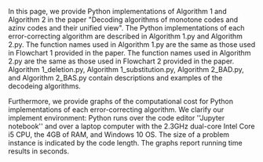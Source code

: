 In this page, we provide Python implementations of Algorithm 1 and Algorithm 2 
in the paper "Decoding algorithms of monotone codes and azinv codes and their unified view". 
The Python implementations of each error-correcting algorithm are described in Algorithm 1.py and Algorithm 2.py.
The function names used in Algorithm 1.py are the same as those used in Flowchart 1 provided in the paper. 
The function names used in Algorithm 2.py are the same as those used in Flowchart 2 provided in the paper.
Algorithm 1_deletion.py, Algorithm 1_substitution.py, Algorithm 2_BAD.py, and Algorithm 2_BAS.py contain descriptions and examples of the decodeing algorithms.

Furthermore, we provide graphs of the computational cost for Python implementations of each error-correcting algorithm. 
We clarify our implement environment: Python runs over the code editor ''Jupyter notebook'' 
and over a laptop computer with the 2.3GHz dual-core Intel Core i5 CPU, the 4GB of  RAM, and Windows 10 OS.
The size of a problem instance is indicated by the code length.
The graphs report running time results in seconds.



